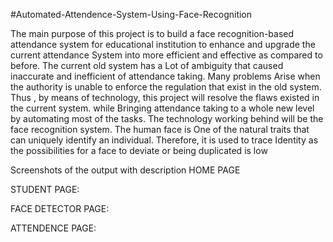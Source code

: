 #Automated-Attendence-System-Using-Face-Recognition


The main purpose of this project is to build a face recognition-based attendance system for educational institution to enhance and upgrade the current attendance System into more efficient and effective as compared to before. The current old system has a Lot of ambiguity that caused inaccurate and inefficient of attendance taking. Many problems Arise when the authority is unable to enforce the regulation that exist in the old system. Thus , by means of technology, this project will resolve the flaws existed in the current system. while Bringing attendance taking to a whole new level by automating most of the tasks. The technology working behind will be the face recognition system. The human face is One of the natural traits that can uniquely identify an individual. Therefore, it is used to trace Identity as the possibilities for a face to deviate or being duplicated is low

Screenshots of the output with description
HOME PAGE
 



STUDENT PAGE:
 








FACE DETECTOR PAGE:
 















ATTENDENCE PAGE:

 

